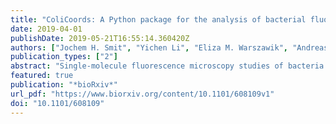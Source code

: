 ```yaml
---
title: "ColiCoords: A Python package for the analysis of bacterial fluorescence microscopy data"
date: 2019-04-01
publishDate: 2019-05-21T16:55:14.360420Z
authors: ["Jochem H. Smit", "Yichen Li", "Eliza M. Warszawik", "Andreas Herrmann", "Thorben Cordes"]
publication_types: ["2"]
abstract: "Single-molecule fluorescence microscopy studies of bacteria provide unique insights into the mechanisms of cellular processes and protein machineries in ways that are unrivalled by any other technique. With the cost of microscopes dropping and the availability of fully automated microscopes, the volume of microscopy data produced has increased tremendously. These developments have moved the bottleneck of throughput from image acquisition and sample preparation to data analysis. Furthermore, requirements for analysis procedures have become more stringent given the requirement of various journals to make data and analysis procedures available. To address this we have developed a new data analysis package for analysis of fluorescence microscopy data of rod-like cells. Our software ColiCoords structures microscopy data at the single-cell level and implements a coordinate system describing each cell. This allows for the transformation of Cartesian coordinates of both cellular images (e.g. from transmission light or fluorescence microscopy) and single-molecule localization microscopy (SMLM) data to cellular coordinates. Using this transformation, many cells can be combined to increase the statistical significance of fluorescence microscopy datasets of any kind. Coli-Coords is open source, implemented in the programming language Python, and is extensively documented. This allows for modifications for specific needs or to inspect and publish data analysis procedures. By providing a format that allows for easy sharing of code and associated data, we intend to promote open and reproducible research. The source code and documentation can be found via the project’s GitHub page"
featured: true
publication: "*bioRxiv*"
url_pdf: "https://www.biorxiv.org/content/10.1101/608109v1"
doi: "10.1101/608109"
---
```


